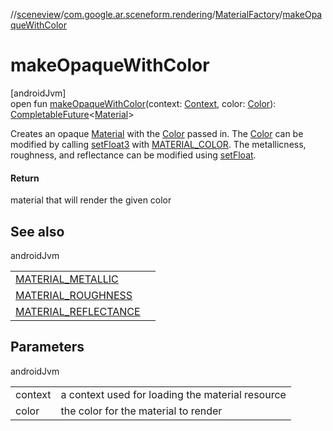//[sceneview](../../../index.md)/[com.google.ar.sceneform.rendering](../index.md)/[MaterialFactory](index.md)/[makeOpaqueWithColor](make-opaque-with-color.md)

# makeOpaqueWithColor

[androidJvm]\
open fun [makeOpaqueWithColor](make-opaque-with-color.md)(context: [Context](https://developer.android.com/reference/kotlin/android/content/Context.html), color: [Color](../-color/index.md)): [CompletableFuture](https://developer.android.com/reference/kotlin/java/util/concurrent/CompletableFuture.html)&lt;[Material](../-material/index.md)&gt;

Creates an opaque [Material](../-material/index.md) with the [Color](../-color/index.md) passed in. The [Color](../-color/index.md) can be modified by calling [setFloat3](../-material/set-float3.md) with [MATERIAL_COLOR](-m-a-t-e-r-i-a-l_-c-o-l-o-r.md). The metallicness, roughness, and reflectance can be modified using [setFloat](../-material/set-float.md).

#### Return

material that will render the given color

## See also

androidJvm

| | |
|---|---|
| [MATERIAL_METALLIC](-m-a-t-e-r-i-a-l_-m-e-t-a-l-l-i-c.md) |  |
| [MATERIAL_ROUGHNESS](-m-a-t-e-r-i-a-l_-r-o-u-g-h-n-e-s-s.md) |  |
| [MATERIAL_REFLECTANCE](-m-a-t-e-r-i-a-l_-r-e-f-l-e-c-t-a-n-c-e.md) |  |

## Parameters

androidJvm

| | |
|---|---|
| context | a context used for loading the material resource |
| color | the color for the material to render |
